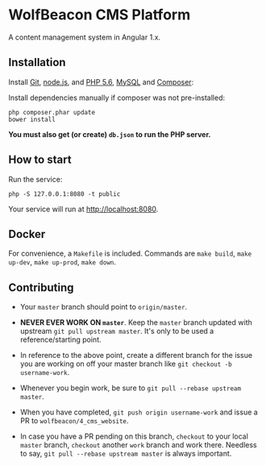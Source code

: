 # WolfBeacon CMS Platform

A content management system in Angular 1.x.

## Installation

Install [Git](http://git-scm.com), [node.js](http://nodejs.org), and [PHP 5.6](http://www.php.net/), [MySQL](http://www.mysql.com/) and [Composer](https://getcomposer.org/):

Install dependencies manually if composer was not pre-installed:

    php composer.phar update
    bower install

**You must also get (or create) `db.json` to run the PHP server.**

## How to start

Run the service:

    php -S 127.0.0.1:8080 -t public

Your service will run at [http://localhost:8080](http://localhost:8080).

## Docker

For convenience, a `Makefile` is included. Commands are `make build`, `make up-dev`, `make up-prod`, `make down`.

## Contributing

* Your `master` branch should point to `origin/master`.

* **NEVER EVER WORK ON `master`**. Keep the `master` branch updated with upstream `git pull upstream master`. It's only to be used a reference/starting point.

* In reference to the above point, create a different branch for the issue you are working on off your master branch like `git checkout -b username-work`.

* Whenever you begin work, be sure to `git pull --rebase upstream master`.

* When you have completed, `git push origin username-work` and issue a PR to `wolfbeacon/4_cms_website`.

* In case you have a PR pending on this branch, `checkout` to your local `master` branch, `checkout` another `work` branch and work there. Needless to say, `git pull --rebase upstream master` is always important.
